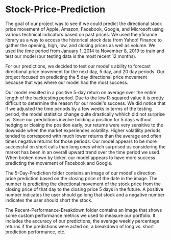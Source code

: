 # Stock-Price-Prediction

The goal of our project was to see if we could predict the directional stock price movement of Apple, Amazon, Facebook, Google, and Microsoft using various technical indicators based on past prices.  We used the yfinance library as a way to access the historical stock data from Yahoo! Finance to gather the opening, high, low, and closing prices as well as volume.  We used the time period from January 1, 2014 to November 8, 2019 to train and test our model (our testing data is the most recent 12 months).

For our predictions, we decided to test our model's ability to forecast directional price movement for the next day, 5 day, and 20 day periods.  Our project focused on predicting the 5 day directional price movement because that was where our model had the most success.   

Our model resulted in a positive 5-day return on average over the entire length of the backtesting period.  Due to the low R-squared value it is pretty difficult to determine the reason for our model's success.  We did notice that if we adjusted the time periods by a few weeks in terms of the testing period, the model statistics change quite drastically whhich did not surprise us.  Since our predictions involve holding a position for 5 days without hedging or closing the position early, our returns were very sensitive to the downside when the market experiences volatility.  Higher volatility periods tended to correspond with much lower returns than the average and often times negative returns for those periods.  Our model appears to be more successful on short calls than long ones which surprised us considering the market has been in an overall upward trend over the time period we used.  When broken down by ticker, our model appears to have more success predicting the movement of Facebook and Google.

The 5-Day-Prediction folder contains an image of our model's direction price prediction based on the closing price of the date in the image.  The number is predicting the directional movement of the stock price from the closing price of that day to the closing price 5 days in the future.  A positive number indicates the user should go long that stock and a negative number indicates the user should short the stock.

The Recent-Performance-Breakdown folder contains an image that shows some custom performance metrics we used to measure our portfolio.  It includes the accuracy of our predictions, the average weekly percentage returns if the predictions were acted on, a breakdown of long vs. short prediction performance, etc.
